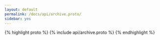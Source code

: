 ```yaml
---
layout: default
permalink: /docs/api/archive.proto/
sidebar: yes
---
```


{% highlight proto %}
{% include api/archive.proto %}
{% endhighlight %}
